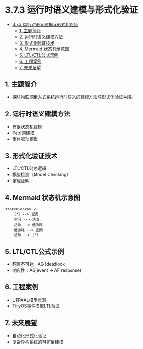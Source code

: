 # 3.7.3 运行时语义建模与形式化验证


<!-- TOC START -->

- [3.7.3 运行时语义建模与形式化验证](#373-运行时语义建模与形式化验证)
  - [1. 主题简介](#1-主题简介)
  - [2. 运行时语义建模方法](#2-运行时语义建模方法)
  - [3. 形式化验证技术](#3-形式化验证技术)
  - [4. Mermaid 状态机示意图](#4-mermaid-状态机示意图)
  - [5. LTL/CTL公式示例](#5-ltlctl公式示例)
  - [6. 工程案例](#6-工程案例)
  - [7. 未来展望](#7-未来展望)

<!-- TOC END -->

## 1. 主题简介

- 探讨物联网嵌入式系统运行时语义的建模方法与形式化验证手段。

## 2. 运行时语义建模方法

- 有限状态机建模
- Petri网建模
- 事件驱动模型

## 3. 形式化验证技术

- LTL/CTL时序逻辑
- 模型检测（Model Checking）
- 定理证明

## 4. Mermaid 状态机示意图

```mermaid
stateDiagram-v2
    [*] --> 空闲
    空闲 --> 活动
    活动 --> 低功耗
    低功耗 --> 空闲
    活动 --> [*]
```

## 5. LTL/CTL公式示例

- 死锁不可达：AG !deadlock
- 响应性：AG(event -> AF response)

## 6. 工程案例

- UPPAAL模型检测
- TinyOS事件模型LTL验证

## 7. 未来展望

- 自动化形式化验证
- 复杂异构系统的可扩展建模
